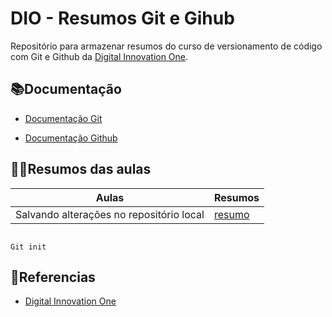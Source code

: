 

# DIO - Resumos  Git e Gihub



Repositório para armazenar resumos do curso de versionamento de código com Git e Github da [Digital Innovation One](https://web.dio.me/).



## 📚Documentação

- [Documentação Git](https://git-scm.com/doc)

- [Documentação Github](https://docs.github.com)



## 👩‍💻Resumos das aulas


| Aulas | Resumos |
|--------|--------|
|Salvando alterações no repositório local|[resumo](https://web.dio.me/track/gft-start-logica-de-programacao/course/versionamento-de-codigo-com-git-e-github/learning/599dd3dd-d189-474f-a55c-22f37b4472da?autoplay=1)



```

Git init

```

## 🔎Referencias

- [Digital Innovation One](https://web.dio.me/)

